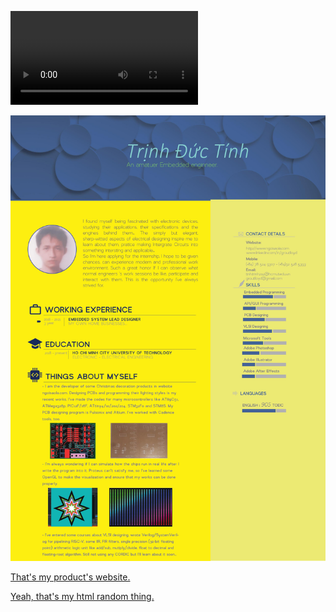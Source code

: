 


![![Alternate Text](BlogPostAssets/video/Capture.png)](BlogPostAssets/video/Untitled.mp4)

![](0001.jpg)

[That's my product's website.](http://ngoisaola.com)

[Yeah, that's my html random thing.](https://groutlloyd.github.io/Portfolio.html)

